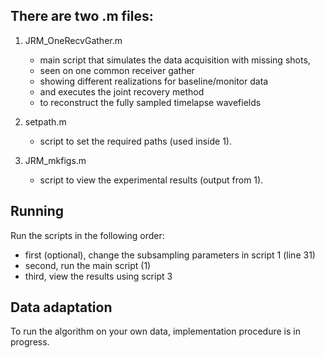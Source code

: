 ## There are two .m files:
  
1. JRM_OneRecvGather.m 
   - main script that simulates the data acquisition with missing shots, 
   - seen on one common receiver gather
   - showing different realizations for baseline/monitor data
   - and executes the joint recovery method
   - to reconstruct the fully sampled timelapse wavefields

2. setpath.m
   - script to set the required paths (used inside 1).

3. JRM_mkfigs.m
   - script to view the experimental results (output from 1).


## Running
   
Run the scripts in the following order:
- first (optional), change the subsampling parameters in script 1 (line 31) 
- second, run the main script (1)
- third, view the results using script 3


## Data adaptation

To run the algorithm on your own data, implementation procedure is 
in progress.

